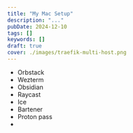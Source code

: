```yaml
---
title: "My Mac Setup"
description: "..."
pubDate: 2024-12-10
tags: []
keywords: []
draft: true
cover: ./images/traefik-multi-host.png
---
```


- Orbstack
- Wezterm
- Obsidian
- Raycast
- Ice
- Bartener
- Proton pass
-
